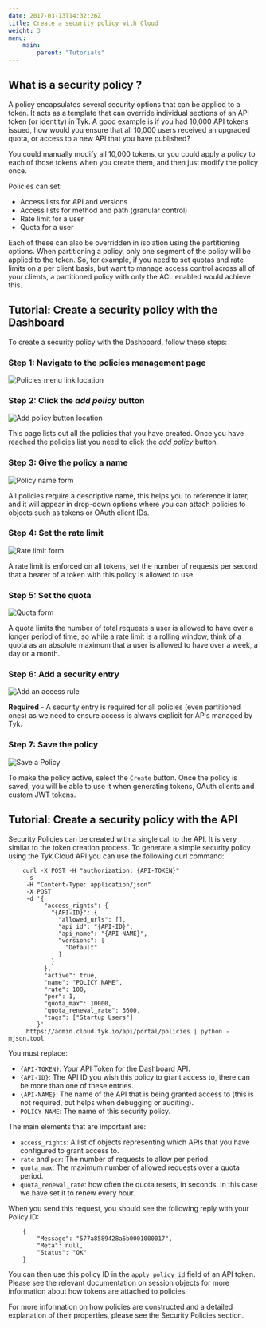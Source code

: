 ```yaml
---
date: 2017-03-13T14:32:26Z
title: Create a security policy with Cloud
weight: 3
menu:
    main: 
        parent: "Tutorials"
---
```


## <a name="what-is-a-policy"></a>What is a security policy ?

A policy encapsulates several security options that can be applied to a token. It acts as a template that can override individual sections of an API token (or identity) in Tyk. A good example is if you had 10,000 API tokens issued, how would you ensure that all 10,000 users received an upgraded quota, or access to a new API that you have published?

You could manually modify all 10,000 tokens, or you could apply a policy to each of those tokens when you create them, and then just modify the policy once.

Policies can set:

*   Access lists for API and versions
*   Access lists for method and path (granular control)
*   Rate limit for a user
*   Quota for a user

Each of these can also be overridden in isolation using the partitioning options. When partitioning a policy, only one segment of the policy will be applied to the token. So, for example, if you need to set quotas and rate limits on a per client basis, but want to manage access control across all of your clients, a partitioned policy with only the ACL enabled would achieve this.

## <a name="with-dashboard"></a>Tutorial: Create a security policy with the Dashboard

To create a security policy with the Dashboard, follow these steps:

### Step 1: Navigate to the policies management page

![Policies menu link location][1]

### Step 2: Click the *add policy* button

![Add policy button location][2]

This page lists out all the policies that you have created. Once you have reached the policies list you need to click the *add policy* button.

### Step 3: Give the policy a name

![Policy name form][3]

All policies require a descriptive name, this helps you to reference it later, and it will appear in drop-down options where you can attach policies to objects such as tokens or OAuth client IDs.

### Step 4: Set the rate limit

![Rate limit form][4]

A rate limit is enforced on all tokens, set the number of requests per second that a bearer of a token with this policy is allowed to use.

### Step 5: Set the quota

![Quota form][5]

A quota limits the number of total requests a user is allowed to have over a longer period of time, so while a rate limit is a rolling window, think of a quota as an absolute maximum that a user is allowed to have over a week, a day or a month.

### Step 6: Add a security entry

![Add an access rule][6]

**Required** - A security entry is required for all policies (even partitioned ones) as we need to ensure access is always explicit for APIs managed by Tyk.

### Step 7: Save the policy

![Save a Policy][7]

To make the policy active, select the `Create` button. Once the policy is saved, you will be able to use it when generating tokens, OAuth clients and custom JWT tokens.

## <a name="with-api"></a>Tutorial: Create a security policy with the API

Security Policies can be created with a single call to the API. It is very similar to the token creation process. To generate a simple security policy using the Tyk Cloud API you can use the following curl command:
```
    curl -X POST -H "authorization: {API-TOKEN}"
     -s
     -H "Content-Type: application/json"
     -X POST
     -d '{
          "access_rights": {
            "{API-ID}": {
              "allowed_urls": [],
              "api_id": "{API-ID}",
              "api_name": "{API-NAME}",
              "versions": [
                "Default"
              ]
            }
          },
          "active": true,
          "name": "POLICY NAME",
          "rate": 100,
          "per": 1,
          "quota_max": 10000,
          "quota_renewal_rate": 3600,
          "tags": ["Startup Users"]
        }'
     https://admin.cloud.tyk.io/api/portal/policies | python -mjson.tool
```

You must replace:

*   `{API-TOKEN}`: Your API Token for the Dashboard API.
*   `{API-ID}`: The API ID you wish this policy to grant access to, there can be more than one of these entries.
*   `{API-NAME}`: The name of the API that is being granted access to (this is not required, but helps when debugging or auditing).
*   `POLICY NAME`: The name of this security policy.

The main elements that are important are:

*   `access_rights`: A list of objects representing which APIs that you have configured to grant access to.
*   `rate` and `per`: The number of requests to allow per period.
*   `quota_max`: The maximum number of allowed requests over a quota period.
*   `quota_renewal_rate`: how often the quota resets, in seconds. In this case we have set it to renew every hour.

When you send this request, you should see the following reply with your Policy ID:
```
    {
        "Message": "577a8589428a6b0001000017",
        "Meta": null,
        "Status": "OK"
    }
```

You can then use this policy ID in the `apply_policy_id` field of an API token. Please see the relevant documentation on session objects for more information about how tokens are attached to policies.

For more information on how policies are constructed and a detailed explanation of their properties, please see the Security Policies section.

 [1]: /img/dashboard/system-management/NavPolicies.png
 [2]: /img/dashboard/system-management/AddPolicyButton.png
 [3]: /img/dashboard/system-management/policyNameField.png
 [4]: /img/dashboard/system-management/rateLimit.png
 [5]: /img/dashboard/system-management/usageQuotas.png
 [6]: /img/dashboard/system-management/securityEntry.png
 [7]: /img/dashboard/system-management/savePolicy.png